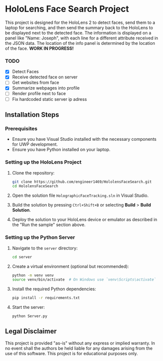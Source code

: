 # HoloLens Face Search Project

This project is designed for the HoloLens 2 to detect faces, send them to a laptop for searching, and then send the summary back to the HoloLens to be displayed next to the detected face. The information is displayed on a panel like "Name: Joseph", with each line for a different attribute received in the JSON data. The location of the info panel is determined by the location of the face.
**WORK IN PROGRESS!**

### TODO
- [x] Detect Faces
- [x] Receive detected face on server
- [ ] Get websites from face
- [x] Summarize webpages into profile
- [ ] Render profile next to face
- [ ] Fix hardcoded static server ip adress

## Installation Steps

### Prerequisites

- Ensure you have Visual Studio installed with the necessary components for UWP development.
- Ensure you have Python installed on your laptop.

### Setting up the HoloLens Project

1. Clone the repository:
   ```sh
   git clone https://github.com/engineer1469/HololensFaceSearch.git
   cd HololensFaceSearch
   ```

2. Open the solution file `HolographicFaceTracking.sln` in Visual Studio.

3. Build the solution by pressing `Ctrl+Shift+B` or selecting **Build** \> **Build Solution**.

4. Deploy the solution to your HoloLens device or emulator as described in the "Run the sample" section above.

### Setting up the Python Server

1. Navigate to the `server` directory:
   ```sh
   cd server
   ```

2. Create a virtual environment (optional but recommended):
   ```sh
   python -m venv venv
   source venv/bin/activate  # On Windows use `venv\Scripts\activate`
   ```

3. Install the required Python dependencies:
   ```sh
   pip install -r requirements.txt
   ```

4. Start the server:
   ```sh
   python Server.py
   ```

## Legal Disclaimer

This project is provided "as-is" without any express or implied warranty. In no event shall the authors be held liable for any damages arising from the use of this software. This project is for educational purposes only.
